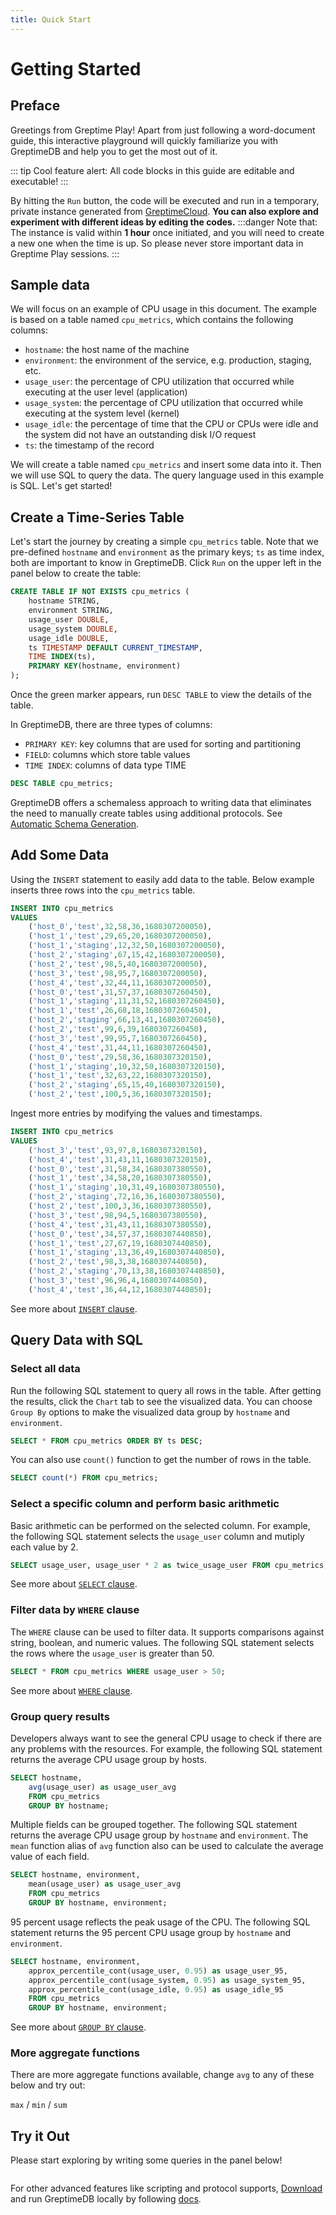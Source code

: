 ```yaml
---
title: Quick Start
---
```

# Getting Started

## Preface
Greetings from Greptime Play! Apart from just following a word-document guide, this interactive playground will quickly familiarize you with GreptimeDB and help you to get the most out of it. 

::: tip Cool feature alert:
All code blocks in this guide are editable and executable! 
:::

By hitting the `Run` button, the code will be executed and run in a temporary, private instance generated
from [GreptimeCloud](https://greptime.com/product/cloud). **You can also explore and experiment with different ideas by editing the codes.**
:::danger Note that:
The instance is valid within **1 hour** once initiated, and you will need to create a new one when the time is up. So please never store important data in Greptime Play sessions.
:::

## Sample data

We will focus on an example of CPU usage in this document. The example is based on a table named `cpu_metrics`, which contains the following columns:

- `hostname`: the host name of the machine
- `environment`: the environment of the service, e.g. production, staging, etc.
- `usage_user`: the percentage of CPU utilization that occurred while executing at the user level (application)
- `usage_system`: the percentage of CPU utilization that occurred while executing at the system level (kernel)
- `usage_idle`: the percentage of time that the CPU or CPUs were idle and the system did not have an outstanding disk I/O request
- `ts`: the timestamp of the record

We will create a table named `cpu_metrics` and insert some data into it. Then we will use SQL to query the data. The query language used in this example is SQL. Let's get started!


## Create a Time-Series Table

Let's start the journey by creating a simple `cpu_metrics` table. Note that we pre-defined 
`hostname` and `environment` as the primary keys; `ts` as time index, both are important to know
in GreptimeDB. Click `Run` on the upper left in the panel below to create the table:

```sql
CREATE TABLE IF NOT EXISTS cpu_metrics (
    hostname STRING,
    environment STRING,
    usage_user DOUBLE,
    usage_system DOUBLE,
    usage_idle DOUBLE,
    ts TIMESTAMP DEFAULT CURRENT_TIMESTAMP,
    TIME INDEX(ts),
    PRIMARY KEY(hostname, environment)
);
```

Once the green marker appears, run `DESC TABLE` to view the details of the table.

In GreptimeDB, there are three types of columns:

- `PRIMARY KEY`: key columns that are used for sorting and partitioning
- `FIELD`: columns which store table values
- `TIME INDEX`: columns of data type TIME

```sql
DESC TABLE cpu_metrics;
```

GreptimeDB offers a schemaless approach to writing data that eliminates the need to manually create tables using additional protocols. See [Automatic Schema Generation](https://docs.greptime.com/user-guide/write-data#automatic-schema-generation). 

## Add Some Data

Using the `INSERT` statement to easily add data to the table. Below example inserts three rows into the `cpu_metrics` table.

``` sql
INSERT INTO cpu_metrics
VALUES
    ('host_0','test',32,58,36,1680307200050),
    ('host_1','test',29,65,20,1680307200050),
    ('host_1','staging',12,32,50,1680307200050),
    ('host_2','staging',67,15,42,1680307200050),
    ('host_2','test',98,5,40,1680307200050),
    ('host_3','test',98,95,7,1680307200050),
    ('host_4','test',32,44,11,1680307200050),
    ('host_0','test',31,57,37,1680307260450),
    ('host_1','staging',11,31,52,1680307260450),
    ('host_1','test',26,68,18,1680307260450),
    ('host_2','staging',66,13,41,1680307260450),
    ('host_2','test',99,6,39,1680307260450),
    ('host_3','test',99,95,7,1680307260450),
    ('host_4','test',31,44,11,1680307260450),
    ('host_0','test',29,58,36,1680307320150),
    ('host_1','staging',10,32,50,1680307320150),
    ('host_1','test',32,63,22,1680307320150),
    ('host_2','staging',65,15,40,1680307320150),
    ('host_2','test',100,5,36,1680307320150);
```


Ingest more entries by modifying the values and timestamps.


``` sql
INSERT INTO cpu_metrics
VALUES
    ('host_3','test',93,97,8,1680307320150),
    ('host_4','test',31,43,11,1680307320150),
    ('host_0','test',31,58,34,1680307380550),
    ('host_1','test',34,58,20,1680307380550),
    ('host_1','staging',10,31,49,1680307380550),
    ('host_2','staging',72,16,36,1680307380550),
    ('host_2','test',100,3,36,1680307380550),
    ('host_3','test',98,94,5,1680307380550),
    ('host_4','test',31,43,11,1680307380550),
    ('host_0','test',34,57,37,1680307440850),
    ('host_1','test',27,67,19,1680307440850),
    ('host_1','staging',13,36,49,1680307440850),
    ('host_2','test',98,3,38,1680307440850),
    ('host_2','staging',70,13,38,1680307440850),
    ('host_3','test',96,96,4,1680307440850),
    ('host_4','test',36,44,12,1680307440850);
```

See more about [`INSERT` clause](https://docs.greptime.com/reference/sql/insert).

## Query Data with SQL

### Select all data

Run the following SQL statement to query all rows in the table. After getting the results, click the `Chart` tab to see the visualized data. You can choose `Group By` options to make the visualized data group by `hostname` and `environment`.

``` sql
SELECT * FROM cpu_metrics ORDER BY ts DESC;
```

You can also use `count()` function to get the number of rows in the table.

``` sql
SELECT count(*) FROM cpu_metrics;
```

### Select a specific column and perform basic arithmetic

Basic arithmetic can be performed on the selected column. For example, the following SQL statement selects the `usage_user` column and mutiply each value by 2.

``` sql
SELECT usage_user, usage_user * 2 as twice_usage_user FROM cpu_metrics;
```

See more about [`SELECT` clause](https://docs.greptime.com/reference/sql/select).

### Filter data by `WHERE` clause 

The `WHERE` clause can be used to filter data. It supports comparisons against string, boolean, and numeric values. The following SQL statement selects the rows where the `usage_user` is greater than 50.

``` sql
SELECT * FROM cpu_metrics WHERE usage_user > 50;
```

See more about [`WHERE` clause](https://docs.greptime.com/reference/sql/where).

### Group query results

Developers always want to see the general CPU usage to check if there are any problems with the resources. For example, the following SQL statement returns the average CPU usage group by hosts.

``` sql
SELECT hostname, 
    avg(usage_user) as usage_user_avg
    FROM cpu_metrics
    GROUP BY hostname;
```

Multiple fields can be grouped together. The following SQL statement returns the average CPU usage group by `hostname` and `environment`. The `mean` function alias of `avg` function also can be used to calculate the average value of each field.

``` sql
SELECT hostname, environment, 
    mean(usage_user) as usage_user_avg
    FROM cpu_metrics
    GROUP BY hostname, environment;
```

95 percent usage reflects the peak usage of the CPU. The following SQL statement returns the 95 percent CPU usage group by `hostname` and `environment`.

``` sql
SELECT hostname, environment, 
    approx_percentile_cont(usage_user, 0.95) as usage_user_95, 
    approx_percentile_cont(usage_system, 0.95) as usage_system_95, 
    approx_percentile_cont(usage_idle, 0.95) as usage_idle_95 
    FROM cpu_metrics
    GROUP BY hostname, environment;
```

See more about [`GROUP BY` clause](https://docs.greptime.com/reference/sql/group_by).

<!-- TODO: add GROUP BY time -->
<!-- The following SQL statement returns the average CPU usage of all hosts every 5 minutes.-->

<!-- SELECT avg(usage_user), avg(usage_system), avg(usage_idle) FROM cpu_metrics GROUP BY time(5m); -->

### More aggregate functions

There are more aggregate functions available, change `avg` to any of these below
and try out:

`max` / `min` / `sum`

<!-- TODO: refer to function doc to get more functions -->

## Try it Out


Please start exploring by writing some queries in the panel below!


```sql

```


For other advanced features like scripting and protocol supports,
[Download](https://greptime.com/download/) and run GreptimeDB locally by
following [docs](https://docs.greptime.com).
